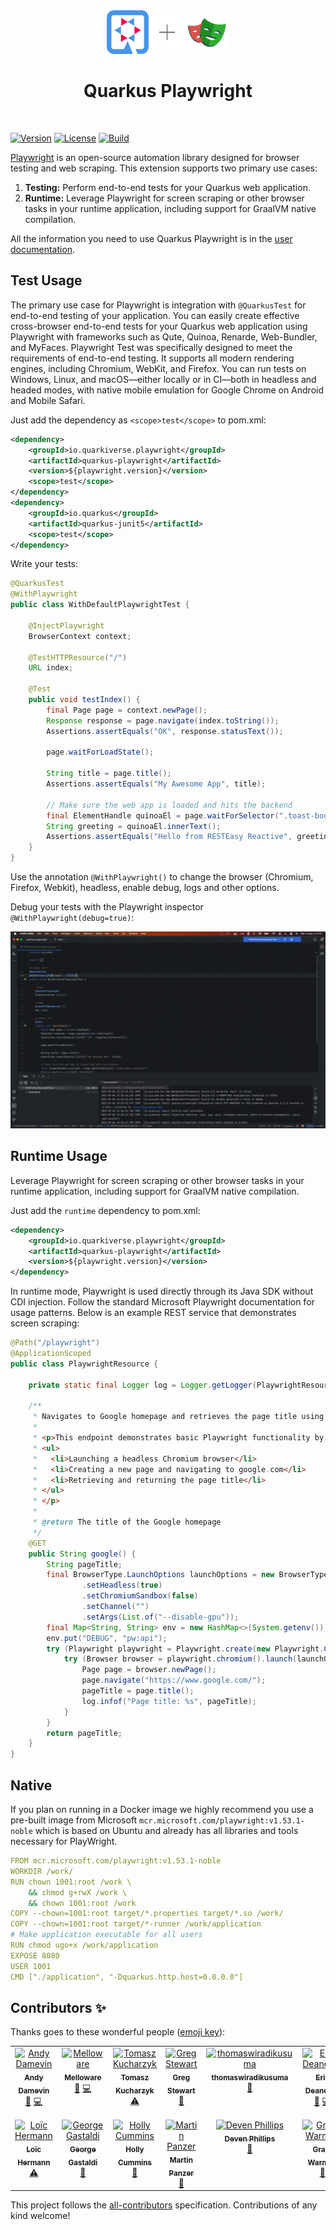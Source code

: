 <div align="center">
<img src="https://github.com/quarkiverse/quarkus-playwright/blob/main/docs/modules/ROOT/assets/images/quarkus.svg" width="67" height="70" ><img src="https://github.com/quarkiverse/quarkus-playwright/blob/main/docs/modules/ROOT/assets/images/plus-sign.svg" height="70" ><img src="https://github.com/quarkiverse/quarkus-playwright/blob/main/docs/modules/ROOT/assets/images/playwright.svg" height="70" >

# Quarkus Playwright
</div>
<br>

[![Version](https://img.shields.io/maven-central/v/io.quarkiverse.playwright/quarkus-playwright?logo=apache-maven&style=flat-square)](https://search.maven.org/artifact/io.quarkiverse.playwright/quarkus-playwright)
[![License](https://img.shields.io/badge/License-Apache%202.0-blue.svg?style=flat-square)](https://opensource.org/licenses/Apache-2.0)
[![Build](https://github.com/quarkiverse/quarkus-playwright/actions/workflows/build.yml/badge.svg)](https://github.com/quarkiverse/quarkus-playwright/actions/workflows/build.yml)

[Playwright](https://playwright.dev/) is an open-source automation library designed for browser testing and web scraping. This extension supports two primary use cases:

1. **Testing:** Perform end-to-end tests for your Quarkus web application.
2. **Runtime:** Leverage Playwright for screen scraping or other browser tasks in your runtime application, including support for GraalVM native compilation.

All the information you need to use Quarkus Playwright is in the [user documentation](https://docs.quarkiverse.io/quarkus-playwright/dev/).

## Test Usage

The primary use case for Playwright is integration with `@QuarkusTest` for end-to-end testing of your application. You can easily create effective cross-browser end-to-end tests for your Quarkus web application using Playwright with frameworks such as Qute, Quinoa, Renarde, Web-Bundler, and MyFaces. Playwright Test was specifically designed to meet the requirements of end-to-end testing. It supports all modern rendering engines, including Chromium, WebKit, and Firefox. You can run tests on Windows, Linux, and macOS—either locally or in CI—both in headless and headed modes, with native mobile emulation for Google Chrome on Android and Mobile Safari.


Just add the dependency as `<scope>test</scope>` to pom.xml:
```xml
<dependency>
    <groupId>io.quarkiverse.playwright</groupId>
    <artifactId>quarkus-playwright</artifactId>
    <version>${playwright.version}</version>
    <scope>test</scope>
</dependency>
<dependency>
    <groupId>io.quarkus</groupId>
    <artifactId>quarkus-junit5</artifactId>
    <scope>test</scope>
</dependency>
```
Write your tests:
````java
@QuarkusTest
@WithPlaywright
public class WithDefaultPlaywrightTest {

    @InjectPlaywright
    BrowserContext context;

    @TestHTTPResource("/")
    URL index;

    @Test
    public void testIndex() {
        final Page page = context.newPage();
        Response response = page.navigate(index.toString());
        Assertions.assertEquals("OK", response.statusText());

        page.waitForLoadState();

        String title = page.title();
        Assertions.assertEquals("My Awesome App", title);

        // Make sure the web app is loaded and hits the backend
        final ElementHandle quinoaEl = page.waitForSelector(".toast-body.received");
        String greeting = quinoaEl.innerText();
        Assertions.assertEquals("Hello from RESTEasy Reactive", greeting);
    }
}
````

Use the annotation `@WithPlaywright()` to change the browser (Chromium, Firefox, Webkit), headless, enable debug, logs and other options.

Debug your tests with the Playwright inspector `@WithPlaywright(debug=true)`:

![Debug](https://github.com/quarkiverse/quarkus-playwright/blob/main/docs/modules/ROOT/assets/images/playwright-debug.gif)

## Runtime Usage

Leverage Playwright for screen scraping or other browser tasks in your runtime application, including support for GraalVM native compilation.

Just add the `runtime` dependency to pom.xml:
```xml
<dependency>
    <groupId>io.quarkiverse.playwright</groupId>
    <artifactId>quarkus-playwright</artifactId>
    <version>${playwright.version}</version>
</dependency>
```

In runtime mode, Playwright is used directly through its Java SDK without CDI injection. Follow the standard Microsoft Playwright documentation for usage patterns. Below is an example REST service that demonstrates screen scraping:

```java
@Path("/playwright")
@ApplicationScoped
public class PlaywrightResource {

    private static final Logger log = Logger.getLogger(PlaywrightResource.class);

    /**
     * Navigates to Google homepage and retrieves the page title using Playwright.
     * 
     * <p>This endpoint demonstrates basic Playwright functionality by:
     * <ul>
     *   <li>Launching a headless Chromium browser</li>
     *   <li>Creating a new page and navigating to google.com</li>
     *   <li>Retrieving and returning the page title</li>
     * </ul>
     * </p>
     *
     * @return The title of the Google homepage
     */
    @GET
    public String google() {
        String pageTitle;
        final BrowserType.LaunchOptions launchOptions = new BrowserType.LaunchOptions()
                .setHeadless(true)
                .setChromiumSandbox(false)
                .setChannel("")
                .setArgs(List.of("--disable-gpu"));
        final Map<String, String> env = new HashMap<>(System.getenv());
        env.put("DEBUG", "pw:api");
        try (Playwright playwright = Playwright.create(new Playwright.CreateOptions().setEnv(env))) {
            try (Browser browser = playwright.chromium().launch(launchOptions)) {
                Page page = browser.newPage();
                page.navigate("https://www.google.com/");
                pageTitle = page.title();
                log.infof("Page title: %s", pageTitle);
            }
        }
        return pageTitle;
    }
}
```


## Native

If you plan on running in a Docker image we highly recommend you use a pre-built image from Microsoft `mcr.microsoft.com/playwright:v1.53.1-noble` which is based on Ubuntu and already has all libraries and tools necessary for PlayWright.

```yaml
FROM mcr.microsoft.com/playwright:v1.53.1-noble
WORKDIR /work/
RUN chown 1001:root /work \
    && chmod g+rwX /work \
    && chown 1001:root /work
COPY --chown=1001:root target/*.properties target/*.so /work/
COPY --chown=1001:root target/*-runner /work/application
# Make application executable for all users
RUN chmod ugo+x /work/application
EXPOSE 8080
USER 1001
CMD ["./application", "-Dquarkus.http.host=0.0.0.0"]
```

## Contributors ✨

Thanks goes to these wonderful people ([emoji key](https://allcontributors.org/docs/en/emoji-key)):

<!-- ALL-CONTRIBUTORS-LIST:START - Do not remove or modify this section -->
<!-- prettier-ignore-start -->
<!-- markdownlint-disable -->
<table>
  <tbody>
    <tr>
      <td align="center" valign="top" width="14.28%"><a href="https://github.com/ia3andy"><img src="https://avatars.githubusercontent.com/u/2223984?v=4?s=100" width="100px;" alt="Andy Damevin"/><br /><sub><b>Andy Damevin</b></sub></a><br /><a href="#maintenance-ia3andy" title="Maintenance">🚧</a> <a href="https://github.com/quarkiverse/quarkus-playwright/commits?author=ia3andy" title="Code">💻</a></td>
      <td align="center" valign="top" width="14.28%"><a href="https://melloware.com"><img src="https://avatars.githubusercontent.com/u/4399574?v=4?s=100" width="100px;" alt="Melloware"/><br /><sub><b>Melloware</b></sub></a><br /><a href="#maintenance-melloware" title="Maintenance">🚧</a> <a href="https://github.com/quarkiverse/quarkus-playwright/commits?author=melloware" title="Code">💻</a></td>
      <td align="center" valign="top" width="14.28%"><a href="https://github.com/kucharzyk"><img src="https://avatars.githubusercontent.com/u/5682894?v=4?s=100" width="100px;" alt="Tomasz Kucharzyk"/><br /><sub><b>Tomasz Kucharzyk</b></sub></a><br /><a href="https://github.com/quarkiverse/quarkus-playwright/commits?author=kucharzyk" title="Tests">⚠️</a></td>
      <td align="center" valign="top" width="14.28%"><a href="http://gjstewart.net"><img src="https://avatars.githubusercontent.com/u/7083701?v=4?s=100" width="100px;" alt="Greg Stewart"/><br /><sub><b>Greg Stewart</b></sub></a><br /><a href="#ideas-GregJohnStewart" title="Ideas, Planning, & Feedback">🤔</a></td>
      <td align="center" valign="top" width="14.28%"><a href="https://github.com/thomaswiradikusuma"><img src="https://avatars.githubusercontent.com/u/169544234?v=4?s=100" width="100px;" alt="thomaswiradikusuma"/><br /><sub><b>thomaswiradikusuma</b></sub></a><br /><a href="#ideas-thomaswiradikusuma" title="Ideas, Planning, & Feedback">🤔</a></td>
      <td align="center" valign="top" width="14.28%"><a href="https://developers.redhat.com/author/eric-deandrea"><img src="https://avatars.githubusercontent.com/u/363447?v=4?s=100" width="100px;" alt="Eric Deandrea"/><br /><sub><b>Eric Deandrea</b></sub></a><br /><a href="#ideas-edeandrea" title="Ideas, Planning, & Feedback">🤔</a> <a href="https://github.com/quarkiverse/quarkus-playwright/commits?author=edeandrea" title="Code">💻</a></td>
      <td align="center" valign="top" width="14.28%"><a href="https://maxsonaraujo.miwteam.com.br/pt-BR"><img src="https://avatars.githubusercontent.com/u/91495720?v=4?s=100" width="100px;" alt="Maxson Araújo"/><br /><sub><b>Maxson Araújo</b></sub></a><br /><a href="#ideas-maxsonaraujo" title="Ideas, Planning, & Feedback">🤔</a></td>
    </tr>
    <tr>
      <td align="center" valign="top" width="14.28%"><a href="https://github.com/rmanibus"><img src="https://avatars.githubusercontent.com/u/10419172?v=4?s=100" width="100px;" alt="Loïc Hermann"/><br /><sub><b>Loïc Hermann</b></sub></a><br /><a href="https://github.com/quarkiverse/quarkus-playwright/commits?author=rmanibus" title="Tests">⚠️</a></td>
      <td align="center" valign="top" width="14.28%"><a href="http://gastaldi.wordpress.com"><img src="https://avatars.githubusercontent.com/u/54133?v=4?s=100" width="100px;" alt="George Gastaldi"/><br /><sub><b>George Gastaldi</b></sub></a><br /><a href="https://github.com/quarkiverse/quarkus-playwright/commits?author=gastaldi" title="Documentation">📖</a></td>
      <td align="center" valign="top" width="14.28%"><a href="https://hollycummins.com"><img src="https://avatars.githubusercontent.com/u/11509290?v=4?s=100" width="100px;" alt="Holly Cummins"/><br /><sub><b>Holly Cummins</b></sub></a><br /><a href="https://github.com/quarkiverse/quarkus-playwright/commits?author=holly-cummins" title="Documentation">📖</a></td>
      <td align="center" valign="top" width="14.28%"><a href="https://martinpanzer.de"><img src="https://avatars.githubusercontent.com/u/1223135?v=4?s=100" width="100px;" alt="Martin Panzer"/><br /><sub><b>Martin Panzer</b></sub></a><br /><a href="https://github.com/quarkiverse/quarkus-playwright/issues?q=author%3APostremus" title="Bug reports">🐛</a></td>
      <td align="center" valign="top" width="14.28%"><a href="http://blog.zanclus.com/"><img src="https://avatars.githubusercontent.com/u/99691?v=4?s=100" width="100px;" alt="Deven Phillips"/><br /><sub><b>Deven Phillips</b></sub></a><br /><a href="#ideas-InfoSec812" title="Ideas, Planning, & Feedback">🤔</a></td>
      <td align="center" valign="top" width="14.28%"><a href="https://github.com/Grantismo"><img src="https://avatars.githubusercontent.com/u/911232?v=4?s=100" width="100px;" alt="Grant Warman"/><br /><sub><b>Grant Warman</b></sub></a><br /><a href="https://github.com/quarkiverse/quarkus-playwright/commits?author=Grantismo" title="Documentation">📖</a></td>
      <td align="center" valign="top" width="14.28%"><a href="https://github.com/lucas-dclrcq"><img src="https://avatars.githubusercontent.com/u/11808564?v=4?s=100" width="100px;" alt="Lucas Declercq"/><br /><sub><b>Lucas Declercq</b></sub></a><br /><a href="https://github.com/quarkiverse/quarkus-playwright/issues?q=author%3Alucas-dclrcq" title="Bug reports">🐛</a></td>
    </tr>
  </tbody>
</table>

<!-- markdownlint-restore -->
<!-- prettier-ignore-end -->

<!-- ALL-CONTRIBUTORS-LIST:END -->

This project follows the [all-contributors](https://github.com/all-contributors/all-contributors) specification. Contributions of any kind welcome!
